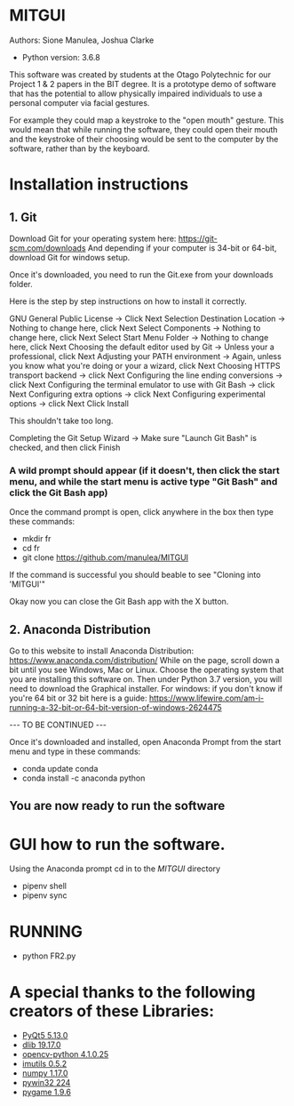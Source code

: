 # MITGUI
Authors: Sione Manulea, Joshua Clarke
- Python version: 3.6.8

This software was created by students at the Otago Polytechnic for our Project 1 & 2 papers in the BIT degree. It is a prototype demo of software that has the potential to allow physically impaired individuals to use a personal computer via facial gestures.

For example they could map a keystroke to the "open mouth" gesture. This would mean that while running the software, they could open their mouth and the keystroke of their choosing would be sent to the computer by the software, rather than by the keyboard.

# Installation instructions
## 1. Git
Download Git for your operating system here: https://git-scm.com/downloads
And depending if your computer is 34-bit or 64-bit, download Git for windows setup.

Once it's downloaded, you need to run the Git.exe from your downloads folder.

Here is the step by step instructions on how to install it correctly.

GNU General Public License -> Click Next 
Selection Destination Location -> Nothing to change here, click Next
Select Components -> Nothing to change here, click Next
Select Start Menu Folder -> Nothing to change here, click Next
Choosing the default editor used by Git -> Unless your a professional, click Next
Adjusting your PATH environment -> Again, unless you know what you're doing or your a wizard, click Next
Choosing HTTPS transport backend -> click Next
Configuring the line ending conversions -> click Next
Configuring the terminal emulator to use with Git Bash -> click Next
Configuring extra options -> click Next
Configuring experimental options -> click Next
Click Install

This shouldn't take too long.

Completing the Git Setup Wizard -> Make sure "Launch Git Bash" is checked, and then click Finish

### A wild prompt should appear (if it doesn't, then click the start menu, and while the start menu is active type "Git Bash" and click the Git Bash app)

Once the command prompt is open, click anywhere in the box then type these commands:

* mkdir fr
* cd fr
* git clone https://github.com/manulea/MITGUI

If the command is successful you should beable to see "Cloning into 'MITGUI'"

Okay now you can close the Git Bash app with the X button.


## 2. Anaconda Distribution
Go to this website to install Anaconda Distribution: https://www.anaconda.com/distribution/
While on the page, scroll down a bit until you see Windows, Mac or Linux.
Choose the operating system that you are installing this software on.
Then under Python 3.7 version, you will need to download the Graphical installer.
For windows: if you don't know if you're 64 bit or 32 bit here is a guide: https://www.lifewire.com/am-i-running-a-32-bit-or-64-bit-version-of-windows-2624475

--- TO BE CONTINUED ---

Once it's downloaded and installed, open Anaconda Prompt from the start menu and type in these commands:
* conda update conda
* conda install -c anaconda python

## You are now ready to run the software 

# GUI how to run the software.
Using the Anaconda prompt
cd in to the *MITGUI* directory
* pipenv shell
* pipenv sync

# RUNNING
* python FR2.py

# A special thanks to the following creators of these Libraries:
* [PyQt5 5.13.0](https://pypi.org/project/PyQt5/)
* [dlib 19.17.0](https://pypi.org/project/dlib/)
* [opencv-python 4.1.0.25](https://pypi.org/project/opencv-python/)
* [imutils 0.5.2](https://pypi.org/project/imutils/)
* [numpy 1.17.0 ](https://pypi.org/project/numpy/)
* [pywin32 224](https://pypi.org/project/pywin32/)
* [pygame 1.9.6](https://pypi.org/project/pygame/)
